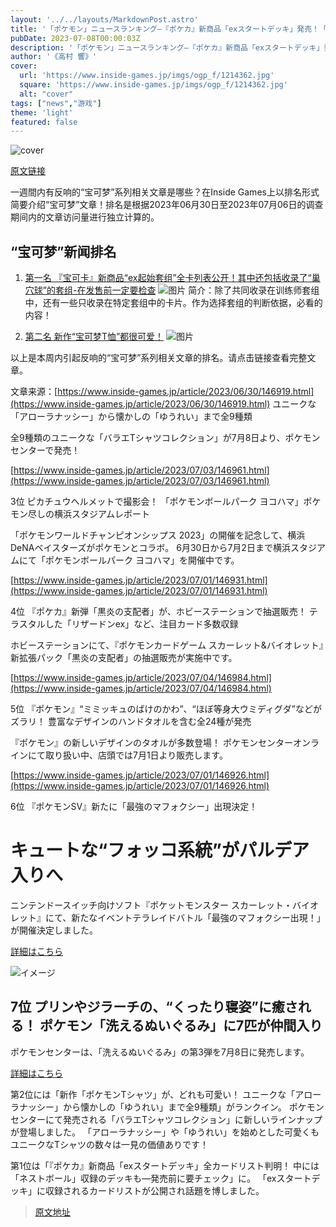 ```yaml
---
layout: '../../layouts/MarkdownPost.astro'
title: '「ポケモン」ニュースランキング―『ポケカ』新商品「exスタートデッキ」発売！「ポケモンTシャツ」には懐かしの“ゆうれい'
pubDate: 2023-07-08T00:00:03Z
description: '「ポケモン」ニュースランキング―『ポケカ』新商品「exスタートデッキ」発売！「ポケモンTシャツ」には懐かしの“ゆうれい”も…の詳細をご紹介します。'
author: '《高村 響》'
cover:
  url: 'https://www.inside-games.jp/imgs/ogp_f/1214362.jpg'
  square: 'https://www.inside-games.jp/imgs/ogp_f/1214362.jpg'
  alt: "cover"
tags: ["news","游戏"]
theme: 'light'
featured: false
---
```


![cover](https://www.inside-games.jp/imgs/ogp_f/1214362.jpg)

[原文链接](https://www.inside-games.jp/article/2023/07/08/147086.html)

一週間内有反响的“宝可梦”系列相关文章是哪些？在Inside Games上以排名形式简要介绍“宝可梦”文章！排名是根据2023年06月30日至2023年07月06日的调查期间内的文章访问量进行独立计算的。

## “宝可梦”新闻排名

1. [第一名 『宝可卡』新商品“ex起始套组”全卡列表公开！其中还包括收录了“巢穴球”的套组-在发售前一定要检查](https://www.inside-games.jp/article/2023/06/30/146919.html)
   ![图片](https://www.inside-games.jp/imgs/zoom/1212616.jpg)
   简介：除了共同收录在训练师套组中，还有一些只收录在特定套组中的卡片。作为选择套组的判断依据，必看的内容！

2. [第二名 新作“宝可梦T恤”都很可爱！](https://www.inside-games.jp/article/2023/07/03/146961.html)
   ![图片](https://www.inside-games.jp/imgs/zoom/1213032.jpg)

以上是本周内引起反响的“宝可梦”系列相关文章的排名。请点击链接查看完整文章。

文章来源：[https://www.inside-games.jp/article/2023/06/30/146919.html](https://www.inside-games.jp/article/2023/06/30/146919.html)
ユニークな「アローラナッシー」から懐かしの「ゆうれい」まで全9種類

全9種類のユニークな「バラエTシャツコレクション」が7月8日より、ポケモンセンターで発売！

[https://www.inside-games.jp/article/2023/07/03/146961.html](https://www.inside-games.jp/article/2023/07/03/146961.html)

3位 ピカチュウヘルメットで撮影会！ 「ポケモンボールパーク ヨコハマ」ポケモン尽しの横浜スタジアムレポート

「ポケモンワールドチャンピオンシップス 2023」の開催を記念して、横浜 DeNAベイスターズがポケモンとコラボ。 6月30日から7月2日まで横浜スタジアムにて「ポケモンボールパーク ヨコハマ」を開催中です。

[https://www.inside-games.jp/article/2023/07/01/146931.html](https://www.inside-games.jp/article/2023/07/01/146931.html)

4位 『ポケカ』新弾「黒炎の支配者」が、ホビーステーションで抽選販売！ テラスタルした「リザードンex」など、注目カード多数収録

ホビーステーションにて、『ポケモンカードゲーム スカーレット&バイオレット』新拡張パック「黒炎の支配者」の抽選販売が実施中です。

[https://www.inside-games.jp/article/2023/07/04/146984.html](https://www.inside-games.jp/article/2023/07/04/146984.html)

5位 『ポケモン』“ミミッキュのばけのかわ”、“ほぼ等身大ウミディグダ”などがズラリ！ 豊富なデザインのハンドタオルを含む全24種が発売

『ポケモン』の新しいデザインのタオルが多数登場！ ポケモンセンターオンラインにて取り扱い中、店頭では7月1日より販売します。

[https://www.inside-games.jp/article/2023/07/01/146926.html](https://www.inside-games.jp/article/2023/07/01/146926.html)

6位 『ポケモンSV』新たに「最強のマフォクシー」出現決定！
# キュートな“フォッコ系統”がパルデア入りへ

ニンテンドースイッチ向けソフト『ポケットモンスター スカーレット・バイオレット』にて、新たなイベントテラレイドバトル「最強のマフォクシー出現！」が開催決定しました。

[詳細はこちら](https://www.inside-games.jp/article/2023/07/03/146946.html)

![イメージ](https://www.inside-games.jp/imgs/zoom/1213127.jpg)

## 7位 プリンやジラーチの、“くったり寝姿”に癒される！ ポケモン「洗えるぬいぐるみ」に7匹が仲間入り

ポケモンセンターは、「洗えるぬいぐるみ」の第3弾を7月8日に発売します。

[詳細はこちら](https://www.inside-games.jp/article/2023/07/03/146964.html)

第2位には「新作「ポケモンTシャツ」が、どれも可愛い！ ユニークな「アローラナッシー」から懐かしの「ゆうれい」まで全9種類」がランクイン。 ポケモンセンターにて発売される「バラエTシャツコレクション」に新しいラインナップが登場しました。 「アローラナッシー」や「ゆうれい」を始めとした可愛くもユニークなTシャツの数々は一見の価値ありです！

第1位は「『ポケカ』新商品「exスタートデッキ」全カードリスト判明！ 中には「ネストボール」収録のデッキも―発売前に要チェック」に。 「exスタートデッキ」に収録されるカードリストが公開され話題を博しました。

>[原文地址](https://www.inside-games.jp/article/2023/07/08/147086.html)  
